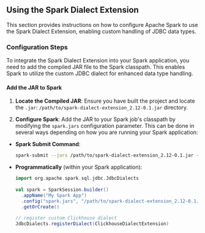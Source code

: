 ## Using the Spark Dialect Extension

This section provides instructions on how to configure Apache Spark to use the Spark Dialect Extension, enabling custom handling of JDBC data types.

### Configuration Steps

To integrate the Spark Dialect Extension into your Spark application, you need to add the compiled JAR file to the Spark classpath. This enables Spark to utilize the custom JDBC dialect for enhanced data type handling.

#### Add the JAR to Spark

1. **Locate the Compiled JAR**: Ensure you have built the project and locate the `.jar`: `/path/to/spark-dialect-extension_2.12-0.1.jar` directory.

2. **Configure Spark**: Add the JAR to your Spark job's classpath by modifying the `spark.jars` configuration parameter. This can be done in several ways depending on how you are running your Spark application:

- **Spark Submit Command**:
  ```bash
  spark-submit --jars /path/to/spark-dialect-extension_2.12-0.1.jar --class YourMainClass your-application.jar
  ```

- **Programmatically** (within your Spark application):
  ```scala
  import org.apache.spark.sql.jdbc.JdbcDialects
      
  val spark = SparkSession.builder()
    .appName("My Spark App")
    .config("spark.jars", "/path/to/spark-dialect-extension_2.12-0.1.jar")
    .getOrCreate()
      
  // register custom Clickhouse dialect
  JdbcDialects.registerDialect(ClickhouseDialectExtension)
  ```
